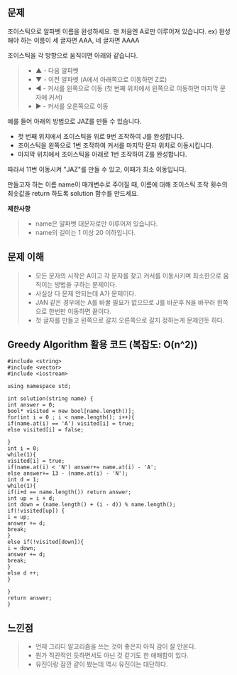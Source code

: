 ## 문제

조이스틱으로 알파벳 이름을 완성하세요. 맨 처음엔 A로만 이루어져 있습니다.
ex) 완성해야 하는 이름이 세 글자면 AAA, 네 글자면 AAAA

조이스틱을 각 방향으로 움직이면 아래와 같습니다.

>* ▲ - 다음 알파벳
>* ▼ - 이전 알파벳 (A에서 아래쪽으로 이동하면 Z로)
>* ◀ - 커서를 왼쪽으로 이동 (첫 번째 위치에서 왼쪽으로 이동하면 마지막 문자에 커서)
>* ▶ - 커서를 오른쪽으로 이동

예를 들어 아래의 방법으로 JAZ를 만들 수 있습니다.

- 첫 번째 위치에서 조이스틱을 위로 9번 조작하여 J를 완성합니다.
- 조이스틱을 왼쪽으로 1번 조작하여 커서를 마지막 문자 위치로 이동시킵니다.
- 마지막 위치에서 조이스틱을 아래로 1번 조작하여 Z를 완성합니다.

따라서 11번 이동시켜 "JAZ"를 만들 수 있고, 이때가 최소 이동입니다.

만들고자 하는 이름 name이 매개변수로 주어질 때, 이름에 대해 조이스틱 조작 횟수의 최솟값을 return 하도록 solution 함수를 만드세요.

**제한사항**

>* name은 알파벳 대문자로만 이루어져 있습니다.
>* name의 길이는 1 이상 20 이하입니다.

## 문제 이해

>* 모든 문자의 시작은 A이고 각 문자를 찾고 커서를 이동시키며 최소한으로 움직이는 방법을 구하는 문제이다.
>* 사실상 다 문제 안되는데 A가 문제이다.
>* JAN 같은 경우에는 A를 바꿀 필요가 없으므로 J를 바꾼후 N을 바꾸러 왼쪽으로 한번만 이동하면 끝이다.
>* 첫 글자를 만들고 왼쪽으로 갈지 오른쪽으로 갈지 정하는게 문제인듯 하다.



## Greedy Algorithm 활용 코드 (복잡도: O(n^2))

    #include <string>
    #include <vector>
    #include <iostream>

    using namespace std;

    int solution(string name) {
    int answer = 0;
    bool* visited = new bool[name.length()];
    for(int i = 0 ; i < name.length(); i++){
    if(name.at(i) == 'A') visited[i] = true;
    else visited[i] = false;

    }
    int i = 0;
    while(1){
    visited[i] = true;
    if(name.at(i) < 'N') answer+= name.at(i) - 'A';
    else answer+= 13 - (name.at(i) - 'N');
    int d = 1;
    while(1){
    if(i+d == name.length()) return answer;
    int up = i + d;
    int down = (name.length() + (i - d)) % name.length();
    if(!visited[up]) {
    i = up;
    answer += d;
    break;
    }
    else if(!visited[down]){
    i = down;
    answer += d;
    break;
    }
    else d ++;
    }

    }
    return answer;
    }

## 느낀점

>* 언제 그리디 알고리즘을 쓰는 것이 좋은지 아직 감이 잘 안온다.
>* 뭔가 직관적인 듯하면서도 아닌 것 같기도 한 애매함이 있다.
>* 유진이랑 잠깐 같이 봤는데 역시 유진이는 대단하다.
